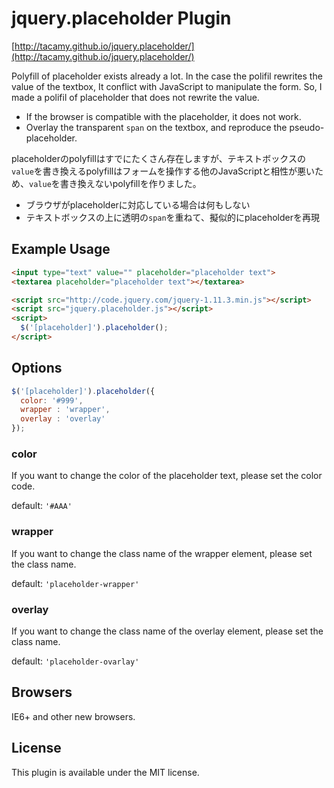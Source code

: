 # jquery.placeholder Plugin

[http://tacamy.github.io/jquery.placeholder/](http://tacamy.github.io/jquery.placeholder/)

Polyfill of placeholder exists already a lot.
In the case the polifil rewrites the value of the textbox, It conflict with JavaScript to manipulate the form.
So, I made a polifil of placeholder that does not rewrite the value.

- If the browser is compatible with the placeholder, it does not work.
- Overlay the transparent `span` on the textbox, and reproduce the pseudo-placeholder.

placeholderのpolyfillはすでにたくさん存在しますが、テキストボックスの`value`を書き換えるpolyfillはフォームを操作する他のJavaScriptと相性が悪いため、`value`を書き換えないpolyfillを作りました。

- ブラウザがplaceholderに対応している場合は何もしない
- テキストボックスの上に透明の`span`を重ねて、擬似的にplaceholderを再現

## Example Usage

```html
<input type="text" value="" placeholder="placeholder text">
<textarea placeholder="placeholder text"></textarea>

<script src="http://code.jquery.com/jquery-1.11.3.min.js"></script>
<script src="jquery.placeholder.js"></script>
<script>
  $('[placeholder]').placeholder();
</script>
```

## Options

```js
$('[placeholder]').placeholder({
  color: '#999',
  wrapper : 'wrapper',
  overlay : 'overlay'
});
```

### color

If you want to change the color of the placeholder text, please set the color code.

default: `'#AAA'`

### wrapper

If you want to change the class name of the wrapper element, please set the class name.

default: `'placeholder-wrapper'`

### overlay

If you want to change the class name of the overlay element, please set the class name.

default: `'placeholder-ovarlay'`

## Browsers

IE6+ and other new browsers.

## License

This plugin is available under the MIT license.
